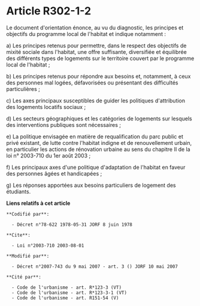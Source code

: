 # Article R302-1-2

Le document d'orientation énonce, au vu du diagnostic, les principes et objectifs du programme local de l'habitat et indique
notamment :

a) Les principes retenus pour permettre, dans le respect des objectifs de mixité sociale dans l'habitat, une offre
suffisante, diversifiée et équilibrée des différents types de logements sur le territoire couvert par le programme local de
l'habitat ;

b) Les principes retenus pour répondre aux besoins et, notamment, à ceux des personnes mal logées, défavorisées ou présentant
des difficultés particulières ;

c) Les axes principaux susceptibles de guider les politiques d'attribution des logements locatifs sociaux ;

d) Les secteurs géographiques et les catégories de logements sur lesquels des interventions publiques sont nécessaires ;

e) La politique envisagée en matière de requalification du parc public et privé existant, de lutte contre l'habitat indigne
et de renouvellement urbain, en particulier les actions de rénovation urbaine au sens du chapitre II de la loi n° 2003-710 du
1er août 2003 ;

f) Les principaux axes d'une politique d'adaptation de l'habitat en faveur des personnes âgées et handicapées ;

g) Les réponses apportées aux besoins particuliers de logement des étudiants.

**Liens relatifs à cet article**

	**Codifié par**:

	  - Décret n°78-622 1978-05-31 JORF 8 juin 1978

	**Cite**:

	  - Loi n°2003-710 2003-08-01

	**Modifié par**:

	  - Décret n°2007-743 du 9 mai 2007 - art. 3 () JORF 10 mai 2007

	**Cité par**:

	  - Code de l'urbanisme - art. R*123-3 (VT)
	  - Code de l'urbanisme - art. R*123-3-1 (VT)
	  - Code de l'urbanisme - art. R151-54 (V)
